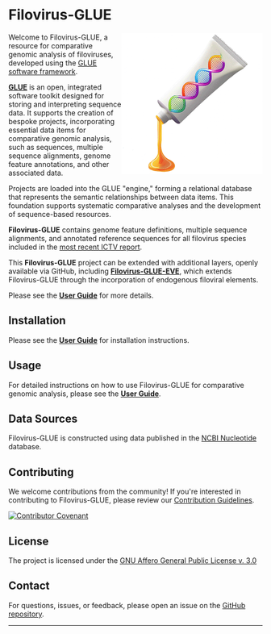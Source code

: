 # Filovirus-GLUE

<img src="md/glue-logo.png" align="right" alt="" width="280"/>

Welcome to Filovirus-GLUE, a resource for comparative genomic analysis of filoviruses, developed using the [GLUE software framework](https://github.com/giffordlabcvr/gluetools).

**[GLUE](https://github.com/giffordlabcvr/gluetools)** is an open, integrated software toolkit designed for storing and interpreting sequence data. It supports the creation of bespoke projects, incorporating essential data items for comparative genomic analysis, such as sequences, multiple sequence alignments, genome feature annotations, and other associated data.

Projects are loaded into the GLUE "engine," forming a relational database that represents the semantic relationships between data items. This foundation supports systematic comparative analyses and the development of sequence-based resources.

**Filovirus-GLUE** contains genome feature definitions, multiple sequence alignments, and annotated reference sequences for all filovirus species included in the [most recent ICTV report](https://ictv.global/report/chapter/filoviridae/filoviridae).

This **Filovirus-GLUE**  project can be extended with additional layers, openly available via GitHub, including **[Filovirus-GLUE-EVE](https://github.com/giffordlabcvr/Filovirus-GLUE-EVE)**, which extends Filovirus-GLUE through the incorporation of endogenous filoviral elements.

Please see the **[User Guide](https://github.com/giffordlabcvr/Filovirus-GLUE/wiki)** for more details.

## Installation

Please see the **[User Guide](https://github.com/giffordlabcvr/Filovirus-GLUE/wiki)** for installation instructions.

## Usage

For detailed instructions on how to use Filovirus-GLUE for comparative genomic analysis, please see the **[User Guide](https://github.com/giffordlabcvr/Filovirus-GLUE/wiki/Navigating-and-Querying)**.

## Data Sources

Filovirus-GLUE is constructed using data published in the [NCBI Nucleotide](https://www.ncbi.nlm.nih.gov/nuccore) database.

## Contributing

We welcome contributions from the community! If you're interested in contributing to Filovirus-GLUE, please review our [Contribution Guidelines](./md/CONTRIBUTING.md).

[![Contributor Covenant](https://img.shields.io/badge/Contributor%20Covenant-2.1-4baaaa.svg)](./md/code_of_conduct.md)

## License

The project is licensed under the [GNU Affero General Public License v. 3.0](https://www.gnu.org/licenses/agpl-3.0.en.html)

## Contact

For questions, issues, or feedback, please open an issue on the [GitHub repository](https://github.com/giffordlabcvr/Filovirus-GLUE/issues).

* * * * *
